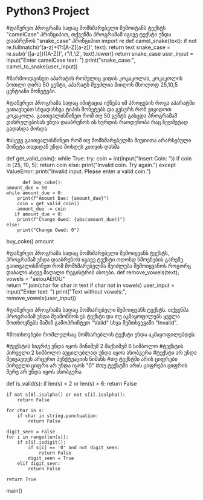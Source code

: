 ﻿# Python3 Project
#დაწერეთ პროგრამა სადაც მომხმარებელი შემოიტანს ტექსტს "camelCase" პრინციპით, თქვენმა პროგრამამ იგივე ტექსტი უნდა დააბრუნოს "snake_case" პრინციპით
import re
def camel_snake(text):
    if not re.fullmatch(r'[a-z]+(?:[A-Z][a-z]*)*', text):
        return text
    snake_case = re.sub(r'([a-z])([A-Z])', r'\1_\2', text).lower()
    return snake_case
user_input = input("Enter camelCase text: ")
print("snake_case:", camel_to_snake(user_input)) 

#წარმოიდგინეთ აპარატის რომელიც ყიდის კოკაკოლას, კოკაკოლის ბოთლი ღირს 50 ცენტი, აპარატს შეუძლია მიიღოს მხოლოდ 25,10,5 ცენტიანი მონეტები.

#დაწერეთ პროგრამა სადაც იმიტაცია იქნება იმ პროცესის როცა აპარატში ვათავსებთ სხვადასხვა ტიპის მონეტებს და გვსურს რომ ვიყიდოთ კოკაკოლა. გაითვალისწინეთ რომ თუ 50 ცენტს გასცდა პროგრამამ დასრულებისას უნდა დააბრუნოს ის ხურდის რაოდენობა რაც ზედმეტად გადახდა მოხდა

#ასევე გაითვალისწინეთ რომ თუ მომხმარებელმა მიუთითა არარსებული მონეტა თავიდან უნდა მოხდეს კითვის დასმა

def get_valid_coin():
    while True:
        try:
            coin = int(input("Insert Coin: "))
            if coin in [25, 10, 5]:
                return coin
            else:
                print("Invalid coin. Try again.")
        except ValueError:
            print("Invalid input. Please enter a valid coin.")

          def buy_coke():
    amount_due = 50
    while amount_due > 0:
        print(f"Amount Due: {amount_due}")
        coin = get_valid_coin()
        amount_due -= coin
       if amount_due < 0:
        print(f"Change Owed: {abs(amount_due)}")
    else:
        print("Change Owed: 0")

buy_coke()
amount

#დაწერეთ პროგრამა სადაც მომხმარებელი შემოიყვანს ტექსტს, პროგრამამ უნდა დააბრუნოს იგივე ტექსტი ოღონდ ხმოვნების გარეშე. გაითვალისწინეთ რომ მომხმარებელმა შეიძლება შემოიყვანოს როგორც დაბალი ასევე მაღალი რეგისტრის ასოები.
def remove_vowels(text);
    vowels = "aeiouAEIOU"      
    return "".join(char for char in text if char not in vowels)
     user_input = input("Enter text: ")
    print("Text without vowels:", remove_vowels(user_input))

 #დაწერეთ პროგრამა სადაც მომხარებელი შემოიყვანს ტექსტს. თქვენმა პროგრამამ უნდა შეამოწმოს ეს ტექსტი და თუ აკმაყოფილებს ყველა მოთხოვნებს მაშინ გამოპრინტეთ "Valid" სხვა შემთხვევაში "Invalid".

#მოთხოვნები რომლელსაც მომხარებლის ტექსტი უნდა აკმაყოფილებდეს:

#ტექსტის სიგრძე უნდა იყოს მინიმუმ 2 მაქსიმუმ 6 სიმბოლო
#ტექსტის პირველი 2 სიმბოლო აუცილებლად უნდა იყოს ასობგერა
#ტექსტი არ უნდა შეიცავდეს არცერთ პუნქტუაციის ნიშანს
#თუ ტექსტში არის ციფრები პირველი ციფრი არ უნდა იყოს "0"
#თუ ტექსტში არის ციფრები ციფრის მერე არ უნდა იყოს ასობგერა       

def is_valid(s):
    if len(s) < 2 or len(s) > 6:
        return False
    
    if not s[0].isalpha() or not s[1].isalpha():
        return False
    
    for char in s:
        if char in string.punctuation:
            return False
    
    digit_seen = False
    for i in range(len(s)):
        if s[i].isdigit():
            if s[i] == '0' and not digit_seen:
                return False
            digit_seen = True
        elif digit_seen:
            return False
    
    return True

main()
